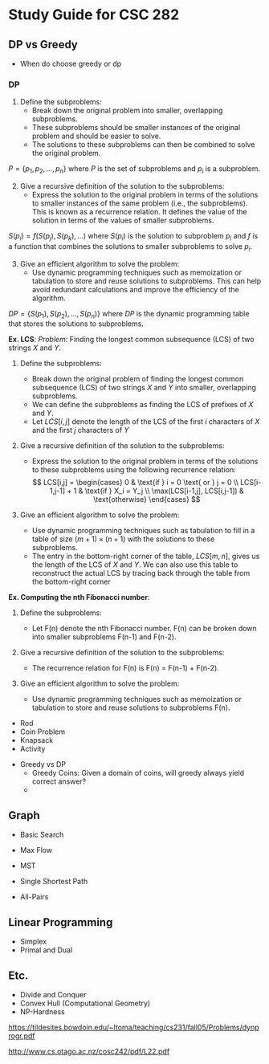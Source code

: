 # Study Guide for CSC 282

## DP vs Greedy

- When do choose greedy or dp

### DP

1. Define the subproblems: 
	- Break down the original problem into smaller, overlapping subproblems. 
	- These subproblems should be smaller instances of the original problem and should be easier to solve. 
	- The solutions to these subproblems can then be combined to solve the original problem.

$P = \{p_1, p_2, ..., p_n\}$ where $P$ is the set of subproblems and $p_i$ is a subproblem.

2. Give a recursive definition of the solution to the subproblems: 
	- Express the solution to the original problem in terms of the solutions to smaller instances of the same problem (i.e., the subproblems). This is known as a recurrence relation. It defines the value of the solution in terms of the values of smaller subproblems.

$S(p_i) = f(S(p_j), S(p_k), ...)$ where $S(p_i)$ is the solution to subproblem $p_i$ and $f$ is a function that combines the solutions to smaller subproblems to solve $p_i$.


3. Give an efficient algorithm to solve the problem: 
	- Use dynamic programming techniques such as memoization or tabulation to store and reuse solutions to subproblems. This can help avoid redundant calculations and improve the efficiency of the algorithm.

$DP = \{S(p_1), S(p_2), ..., S(p_n)\}$ where $DP$ is the dynamic programming table that stores the solutions to subproblems.


**Ex. LCS**:
*Problem*: Finding the longest common subsequence (LCS) of two strings $X$ and $Y$.

1. Define the subproblems: 
  	- Break down the original problem of finding the longest common subsequence (LCS) of two strings $X$ and $Y$ into smaller, overlapping subproblems.
	-  We can define the subproblems as finding the LCS of prefixes of $X$ and $Y$. 
	- Let $LCS[i,j]$ denote the length of the LCS of the first $i$ characters of $X$ and the first $j$ characters of $Y$

2. Give a recursive definition of the solution to the subproblems: 
    - Express the solution to the original problem in terms of the solutions to these subproblems using the following recurrence relation:
    $$
    LCS[i,j] =
    \begin{cases}
    0 & \text{if } i = 0 \text{ or } j = 0 \\
    LCS[i-1,j-1] + 1 & \text{if } X_i = Y_j \\
    \max(LCS[i-1,j], LCS[i,j-1]) & \text{otherwise}
    \end{cases}
    $$

3. Give an efficient algorithm to solve the problem:
    - Use dynamic programming techniques such as tabulation to fill in a table of size $(m+1) \times (n+1)$ with the solutions to these subproblems.
    - The entry in the bottom-right corner of the table, $LCS[m,n]$, gives us the length of the LCS of $X$ and $Y$. We can also use this table to reconstruct the actual LCS by tracing back through the table from the bottom-right corner


**Ex. Computing the nth Fibonacci number**:

1. Define the subproblems: 
	- Let F(n) denote the nth Fibonacci number. F(n) can be broken down into smaller subproblems F(n-1) and F(n-2).

2. Give a recursive definition of the solution to the subproblems: 
	- The recurrence relation for F(n) is F(n) = F(n-1) + F(n-2).

3. Give an efficient algorithm to solve the problem:
	- Use dynamic programming techniques such as memoization or tabulation to store and reuse solutions to subproblems F(n).


* Rod
* Coin Problem
* Knapsack
* Activity

- Greedy vs DP
	- Greedy Coins: Given a domain of coins, will greedy always yield correct answer?
	- 

## Graph
* Basic Search
* Max Flow
* MST

* Single Shortest Path
* All-Pairs

## Linear Programming
* Simplex
* Primal and Dual

## Etc.
* Divide and Conquer
* Convex Hull (Computational Geometry)
* NP-Hardness



https://tildesites.bowdoin.edu/~ltoma/teaching/cs231/fall05/Problems/dynprogr.pdf

http://www.cs.otago.ac.nz/cosc242/pdf/L22.pdf

